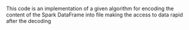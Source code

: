 This code is an implementation of a given algorithm for encoding the content of the Spark DataFrame into file making the access to data rapid after the decoding

